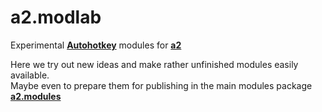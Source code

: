 # a2.modlab

Experimental [**Autohotkey**](https://autohotkey.com) modules for [**a2**](https://github.com/ewerybody/a2)

Here we try out new ideas and make rather unfinished modules easily available. \
Maybe even to prepare them for publishing in the main modules package [**a2.modules**](https://github.com/ewerybody/a2.modules)
